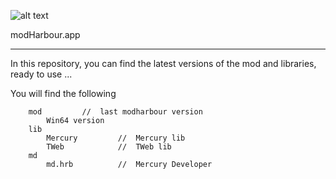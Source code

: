 ﻿![alt text](https://github.com/carles9000/carles9000.github.io/blob/main/images/mini-modharbour.png)

modHarbour.app
<hr>

In this repository, you can find the latest versions of the mod and libraries, ready to use ... 

You will find the following


		mod			//	last modharbour version 					
			Win64 version
		lib			
			Mercury			//	Mercury lib
			TWeb			//	TWeb lib
		md
		    md.hrb			//  Mercury Developer
			
